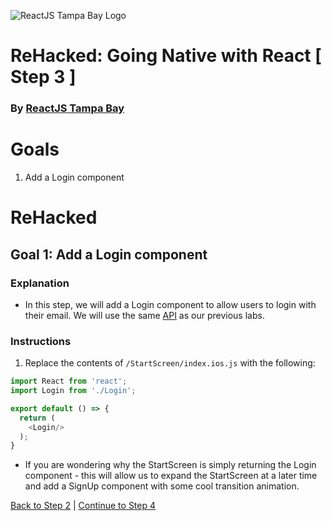 ![ReactJS Tampa Bay Logo](https://avatars2.githubusercontent.com/u/18738421?v=3&s=200)

# ReHacked: Going Native with React [ Step 3 ]
### By [ReactJS Tampa Bay](http://www.meetup.com/ReactJS-Tampa-Bay/)

# Goals

1. Add a Login component

# ReHacked

## Goal 1: Add a Login component

### Explanation

* In this step, we will add a Login component to allow users to login with their email. We will use the same [API](https://github.com/reactjstampabay/rehacked-spa-basics-api) as our previous labs.

### Instructions

1. Replace the contents of `/StartScreen/index.ios.js` with the following:
```javascript
import React from 'react';
import Login from './Login';

export default () => {
  return (
    <Login/>
  );
}
```
- If you are wondering why the StartScreen is simply returning the Login component - this will allow us to expand the StartScreen at a later time and add a SignUp component with some cool transition animation.

[Back to Step 2](https://github.com/reactjstampabay/RehackedNative/tree/step-2) | [Continue to Step 4](https://github.com/reactjstampabay/RehackedNative/tree/step-4)
